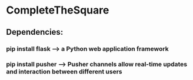 # CompleteTheSquare
## Dependencies:
### pip install flask --> a Python web application framework
### pip install pusher --> Pusher channels allow real-time updates and interaction between different users
